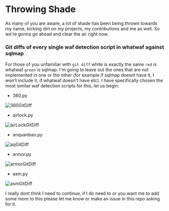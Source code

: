 # Throwing Shade

As many of you are aware, a lot of shade has been being thrown towards my name, kicking dirt on my projects, my contributions and me as well. So we're gonna go ahead and clear the air right now. 

### Git diffs of every single waf detection script in whatwaf against sqlmap

For those of you unfamiliar with `git diff` white is exactly the same `red` is whatwaf `green` is sqlmap. I'm going to leave out the ones that are not implemented in one or the other (for example if sqlmap doesnt have it, I won't include it, if whatwaf doesn't have etc). I have specifically chosen the most similar waf detection scripts for this, let us begin:

 - 360.py

![360GitDiff](https://user-images.githubusercontent.com/14183473/55806763-87bea500-5aa6-11e9-939c-b3121a9b0caa.png)

 - airlock.py
 
![airLockGitDiff](https://user-images.githubusercontent.com/14183473/55806871-c2284200-5aa6-11e9-8d11-959b9f235262.png)

 - anquanbao.py

![aqGitDiff](https://user-images.githubusercontent.com/14183473/55807006-0b789180-5aa7-11e9-940d-a1706c3f25d2.png)

 - armor.py

![armorGitDiff](https://user-images.githubusercontent.com/14183473/55807068-2fd46e00-5aa7-11e9-95cf-e6db64212bc3.png)

 - asm.py

![asmGitDiff](https://user-images.githubusercontent.com/14183473/55807258-80e46200-5aa7-11e9-9728-169e6dfc6af0.png)


I really dont think I need to continue, if I do need to or you want me to add some more to this please let me know or make an issue in this repo asking for it.